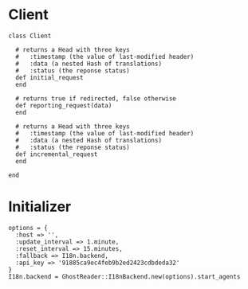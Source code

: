 Client
======

    class Client
    
      # returns a Head with three keys
      #   :timestamp (the value of last-modified header)
      #   :data (a nested Hash of translations)
      #   :status (the reponse status)
      def initial_request
      end
    
      # returns true if redirected, false otherwise
      def reporting_request(data)
      end
    
      # returns a Head with three keys
      #   :timestamp (the value of last-modified header)
      #   :data (a nested Hash of translations)
      #   :status (the reponse status)
      def incremental_request
      end
    
    end

Initializer
===========

    options = {
      :host => '',
      :update_interval => 1.minute,
      :reset_interval => 15.minutes,
      :fallback => I18n.backend,
      :api_key => '91885ca9ec4feb9b2ed2423cdbdeda32'
    }
    I18n.backend = GhostReader::I18nBackend.new(options).start_agents

